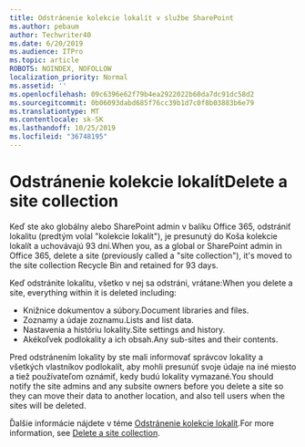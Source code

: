 ```yaml
---
title: Odstránenie kolekcie lokalít v službe SharePoint
ms.author: pebaum
author: Techwriter40
ms.date: 6/20/2019
ms.audience: ITPro
ms.topic: article
ROBOTS: NOINDEX, NOFOLLOW
localization_priority: Normal
ms.assetid: ''
ms.openlocfilehash: 09c6396e62f79b4ea2922022b60da7dc91dc58d2
ms.sourcegitcommit: 0b06093dabd685f76cc39b1d7c0f8b03883b6e79
ms.translationtype: MT
ms.contentlocale: sk-SK
ms.lasthandoff: 10/25/2019
ms.locfileid: "36748195"
---
```

# <a name="delete-a-site-collection"></a><span data-ttu-id="d69d7-102">Odstránenie kolekcie lokalít</span><span class="sxs-lookup"><span data-stu-id="d69d7-102">Delete a site collection</span></span>

<span data-ttu-id="d69d7-103">Keď ste ako globálny alebo SharePoint admin v balíku Office 365, odstrániť lokalitu (predtým volal "kolekcie lokalít"), je presunutý do Koša kolekcie lokalít a uchovávajú 93 dní.</span><span class="sxs-lookup"><span data-stu-id="d69d7-103">When you, as a global or SharePoint admin in Office 365, delete a site (previously called a "site collection"), it's moved to the site collection Recycle Bin and retained for 93 days.</span></span> 

<span data-ttu-id="d69d7-104">Keď odstránite lokalitu, všetko v nej sa odstráni, vrátane:</span><span class="sxs-lookup"><span data-stu-id="d69d7-104">When you delete a site, everything within it is deleted including:</span></span>

- <span data-ttu-id="d69d7-105">Knižnice dokumentov a súbory.</span><span class="sxs-lookup"><span data-stu-id="d69d7-105">Document libraries and files.</span></span>
- <span data-ttu-id="d69d7-106">Zoznamy a údaje zoznamu.</span><span class="sxs-lookup"><span data-stu-id="d69d7-106">Lists and list data.</span></span>
- <span data-ttu-id="d69d7-107">Nastavenia a históriu lokality.</span><span class="sxs-lookup"><span data-stu-id="d69d7-107">Site settings and history.</span></span>
- <span data-ttu-id="d69d7-108">Akékoľvek podlokality a ich obsah.</span><span class="sxs-lookup"><span data-stu-id="d69d7-108">Any sub-sites and their contents.</span></span>

<span data-ttu-id="d69d7-109">Pred odstránením lokality by ste mali informovať správcov lokality a všetkých vlastníkov podlokalít, aby mohli presunúť svoje údaje na iné miesto a tiež používateľom oznámiť, kedy budú lokality vymazané.</span><span class="sxs-lookup"><span data-stu-id="d69d7-109">You should notify the site admins and any subsite owners before you delete a site so they can move their data to another location, and also tell users when the sites will be deleted.</span></span> 

<span data-ttu-id="d69d7-110">Ďalšie informácie nájdete v téme [Odstránenie kolekcie lokalít](https://docs.microsoft.com/sharepoint/delete-site-collection).</span><span class="sxs-lookup"><span data-stu-id="d69d7-110">For more information, see [Delete a site collection](https://docs.microsoft.com/sharepoint/delete-site-collection).</span></span> 